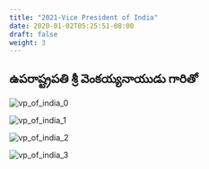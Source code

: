 ```yaml
---
title: "2021-Vice President of India"
date: 2020-01-02T05:25:51-08:00
draft: false
weight: 3
---
```


## ఉపరాష్ట్రపతి శ్రీ వెంకయ్యనాయుడు గారితో

![vp_of_india_0](/images/felicitations/vp_0.png)


![vp_of_india_1](/images/felicitations/vp_1.png)


![vp_of_india_2](/images/felicitations/vp_2.png)


![vp_of_india_3](/images/felicitations/vp_3.png)

